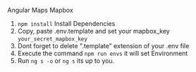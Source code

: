 Angular Maps Mapbox

1. `npm install` Install Dependencies
2. Copy, paste .env.template and set your mapbox_key `your_secret_mapbox_key`
4. Dont forget to delete ".template" extension of your .env file
3. Execute the command `npm run envs` it will set Environment
4. Run `ng s -o` or `ng s` its up to you.
